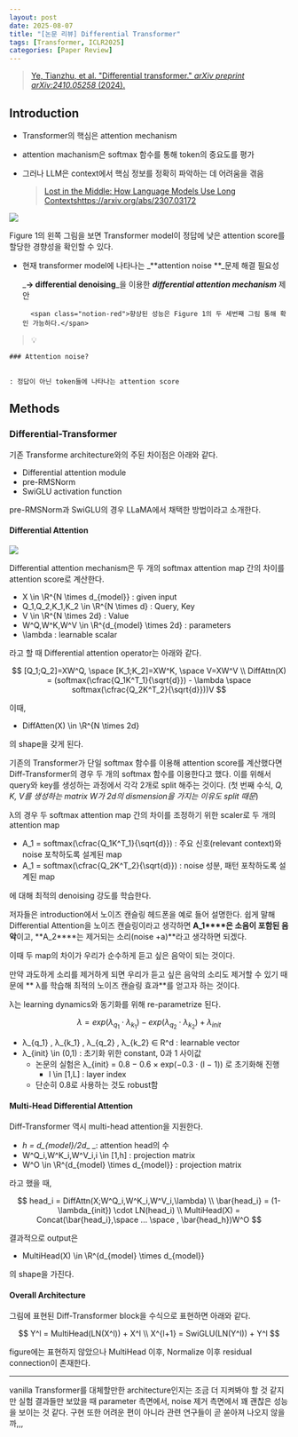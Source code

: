 ```yaml
---
layout: post
date: 2025-08-07
title: "[논문 리뷰] Differential Transformer"
tags: [Transformer, ICLR2025]
categories: [Paper Review]
---
```


> [Ye, Tianzhu, et al. "Differential transformer." ](https://arxiv.org/abs/2410.05258)[_arXiv preprint arXiv:2410.05258_](https://arxiv.org/abs/2410.05258)[ (2024).](https://arxiv.org/abs/2410.05258)



## Introduction

- Transformer의 핵심은 attention mechanism
- attention machanism은 softmax 함수를 통해 token의 중요도를 평가
- 그러나 LLM은 context에서 핵심 정보를 정확히 파악하는 데 어려움을 겪음

	> [Lost in the Middle: How Language Models Use Long Contextshttps://arxiv.org/abs/2307.03172](https://arxiv.org/abs/2307.03172)


![](https://prod-files-secure.s3.us-west-2.amazonaws.com/542b861c-36a8-4051-84e5-8804b6728dba/9083ea56-691a-4752-ae26-47f403431ac8/image.png?X-Amz-Algorithm=AWS4-HMAC-SHA256&X-Amz-Content-Sha256=UNSIGNED-PAYLOAD&X-Amz-Credential=ASIAZI2LB466STQ7XH6H%2F20250902%2Fus-west-2%2Fs3%2Faws4_request&X-Amz-Date=20250902T033143Z&X-Amz-Expires=3600&X-Amz-Security-Token=IQoJb3JpZ2luX2VjELv%2F%2F%2F%2F%2F%2F%2F%2F%2F%2FwEaCXVzLXdlc3QtMiJGMEQCIByJNStsZT7QHzpCEWTUEJZ%2FqW758vAk65GyLCduxIxRAiAJOVLmQG1PimZvl9gyDuqSb%2FW7Ec901uk%2BTeSckdPkoir%2FAwgkEAAaDDYzNzQyMzE4MzgwNSIMRvrrDvezrtnbbg0uKtwDAPYBLFHud3jH2jB6m6UxzEMJkVNsGVzTr%2F8WsqbgxTnCmVZQ%2Fy%2BtklgOFammHq3e2azP6UC4SJTU2lf%2FDhWeV4GAdDabrGgZ34zcfCP4TAJAi%2FyyqqqCG%2BnCrpB80ZcuTgKZOVHp9bdBIO7PYw4zEhaALLsiXEERU989GIgT2UDM4BBl8KdTWq3BtSoikJJN6lqoP3qdN7690%2BG716ux9gdmtsRfYsLJ%2BVXZ0EYj5r2j8H3EsaB%2FgjHGT%2BxankWUkPjQh5wTEM3XwZ6QFv9FyW3OUh0UdTdUU7vWWpj2fhtsJmFyCflI02IZExndRiO3Kmg7xd7VWZIWzRgwI%2FjdQFSKqmdov9Qrywm%2Fvs%2FC92E%2Bx%2BYGCDhc9D1Kq90Xqgc1k7k0hsXe830xFINp5wZDH1OZ6S43s2mHfAHevTKX9OtXCjth%2Blmz6EjgMnYwpYcTipYQbyMzDN4b1SL83r9cozuJyzYUEHoZxoMSnx2%2FkBdUAdF2tT8M%2BxJFqGZctW3PzF7rxBo%2FvgG3paqYIZz%2FbF2jSGtXjoy4fK6EF0jJ0W2X%2BJNAuJsR5%2FcS03G0g4%2FcMg2WmtNjgKMwi6nFwNn%2BMuX%2B6p%2Bf9gPAYzjYL%2BsiqbgZjH17Ak%2BiWoT0voQwiLvZxQY6pgE3N919gedHgeSZfNhITePddWngx4T2g3MsFW7ln16AQ0VTtOioJozaamEAlmQZG2sQJ7JpoSUIuUzSwJDezQ2SzcR7ZI1lOQlZea%2F%2FYeKotbiEIfbXiHNtS4GEeBIZrmmKG6evZmmTWqgipFBsg7bU8qZr66JrBuBmOdGvh7mzblluRPR90N%2B4oZw9Ft92QaSc89auS0k4BqWNq2rfH1aaNEbs0nqg&X-Amz-Signature=4a80e7a859ae974a4388253819d4ed7ae17a144741f210e6ccb3c83a5e80e28f&X-Amz-SignedHeaders=host&x-amz-checksum-mode=ENABLED&x-id=GetObject)


Figure 1의 왼쪽 그림을 보면 Transformer model이 정답에 낮은 attention score를 할당한 경향성을 확인할 수 있다.

- 현재 transformer model에 나타나는 _**attention noise **_문제 해결 필요성

	_**→ differential denoising**_을 이용한 _**differential attention mechanism**_ 제안


		<span class="notion-red">향상된 성능은 Figure 1의 두 세번째 그림 통해 확인 가능하다.</span>


> 💡 


	### Attention noise?


	: 정답이 아닌 token들에 나타나는 attention score



## Methods



### Differential-Transformer


기존 Transforme architecture와의 주된 차이점은 아래와 같다.

- Differential attention module
- pre-RMSNorm
- SwiGLU activation function

pre-RMSNorm과 SwiGLU의 경우 LLaMA에서 채택한 방법이라고 소개한다.



#### Differential Attention


![](https://prod-files-secure.s3.us-west-2.amazonaws.com/542b861c-36a8-4051-84e5-8804b6728dba/116d70b2-1963-4810-9167-f4c7d8a06e8f/image.png?X-Amz-Algorithm=AWS4-HMAC-SHA256&X-Amz-Content-Sha256=UNSIGNED-PAYLOAD&X-Amz-Credential=ASIAZI2LB466STQ7XH6H%2F20250902%2Fus-west-2%2Fs3%2Faws4_request&X-Amz-Date=20250902T033143Z&X-Amz-Expires=3600&X-Amz-Security-Token=IQoJb3JpZ2luX2VjELv%2F%2F%2F%2F%2F%2F%2F%2F%2F%2FwEaCXVzLXdlc3QtMiJGMEQCIByJNStsZT7QHzpCEWTUEJZ%2FqW758vAk65GyLCduxIxRAiAJOVLmQG1PimZvl9gyDuqSb%2FW7Ec901uk%2BTeSckdPkoir%2FAwgkEAAaDDYzNzQyMzE4MzgwNSIMRvrrDvezrtnbbg0uKtwDAPYBLFHud3jH2jB6m6UxzEMJkVNsGVzTr%2F8WsqbgxTnCmVZQ%2Fy%2BtklgOFammHq3e2azP6UC4SJTU2lf%2FDhWeV4GAdDabrGgZ34zcfCP4TAJAi%2FyyqqqCG%2BnCrpB80ZcuTgKZOVHp9bdBIO7PYw4zEhaALLsiXEERU989GIgT2UDM4BBl8KdTWq3BtSoikJJN6lqoP3qdN7690%2BG716ux9gdmtsRfYsLJ%2BVXZ0EYj5r2j8H3EsaB%2FgjHGT%2BxankWUkPjQh5wTEM3XwZ6QFv9FyW3OUh0UdTdUU7vWWpj2fhtsJmFyCflI02IZExndRiO3Kmg7xd7VWZIWzRgwI%2FjdQFSKqmdov9Qrywm%2Fvs%2FC92E%2Bx%2BYGCDhc9D1Kq90Xqgc1k7k0hsXe830xFINp5wZDH1OZ6S43s2mHfAHevTKX9OtXCjth%2Blmz6EjgMnYwpYcTipYQbyMzDN4b1SL83r9cozuJyzYUEHoZxoMSnx2%2FkBdUAdF2tT8M%2BxJFqGZctW3PzF7rxBo%2FvgG3paqYIZz%2FbF2jSGtXjoy4fK6EF0jJ0W2X%2BJNAuJsR5%2FcS03G0g4%2FcMg2WmtNjgKMwi6nFwNn%2BMuX%2B6p%2Bf9gPAYzjYL%2BsiqbgZjH17Ak%2BiWoT0voQwiLvZxQY6pgE3N919gedHgeSZfNhITePddWngx4T2g3MsFW7ln16AQ0VTtOioJozaamEAlmQZG2sQJ7JpoSUIuUzSwJDezQ2SzcR7ZI1lOQlZea%2F%2FYeKotbiEIfbXiHNtS4GEeBIZrmmKG6evZmmTWqgipFBsg7bU8qZr66JrBuBmOdGvh7mzblluRPR90N%2B4oZw9Ft92QaSc89auS0k4BqWNq2rfH1aaNEbs0nqg&X-Amz-Signature=9a9a8ae601033581dcdd44e5d76192d325798762ed9885e119ef070a23dedad0&X-Amz-SignedHeaders=host&x-amz-checksum-mode=ENABLED&x-id=GetObject)


Differential attention mechanism은 두 개의 softmax attention map 간의 차이를 attention score로 계산한다.

- X \in \R^{N \times d\_{model}} : given input
- Q\_1,Q\_2,K\_1,K\_2 \in \R^{N \times d} : Query, Key
- V \in \R^{N \times 2d} : Value
- W^Q,W^K,W^V \in \R^{d\_{model} \times 2d} : parameters
- \lambda : learnable scalar

라고 할 때 Differential attention operator는 아래와 같다.


$$
[Q_1;Q_2]=XW^Q, \space [K_1;K_2]=XW^K, \space V=XW^V \\
DiffAttn(X) = (softmax(\cfrac{Q_1K^T_1}{\sqrt{d}}) - \lambda \space softmax(\cfrac{Q_2K^T_2}{\sqrt{d}}))V
$$


이때,

- DiffAtten(X) \in \R^{N \times 2d}

의 shape을 갖게 된다.


기존의 Transformer가 단일 softmax 함수를 이용해 attention score를 계산했다면 Diff-Transformer의 경우 두 개의 softmax 함수를 이용한다고 했다. 이를 위해서 query와 key를 생성하는 과정에서 각각 2개로 split 해주는 것이다. <span class="notion-red">(첫 번째 수식, </span><span class="notion-red">_Q, K, V를 생성하는 matrix W가 2d의 dismension을 가지는 이유도 split 때문_</span><span class="notion-red">)</span>


 λ의 경우 두 softmax attention map 간의 차이를 조정하기 위한 scaler로 두 개의 attention map

- A\_1 = softmax(\cfrac{Q\_1K^T\_1}{\sqrt{d}}) : 주요 신호(relevant context)와 noise 포착하도록 설계된 map
- A\_1 = softmax(\cfrac{Q\_2K^T\_2}{\sqrt{d}}) : noise 성분, 패턴 포착하도록 설계된 map 

에 대해 최적의 denoising 강도를 학습한다.


저자들은 introduction에서 노이즈 캔슬링 헤드폰을 예로 들어 설명한다. 쉽게 말해 Differential Attention을 노이즈 캔슬링이라고 생각하면 **A\_1****은 소음이 포함된 음악**이고, **A\_2****는 제거되는 소리(noise +a)**라고 생각하면 되겠다. 


이때 두 map의 차이가 우리가 순수하게 듣고 싶은 음악이 되는 것이다. 


만약 과도하게 소리를 제거하게 되면 우리가 듣고 싶은 음악의 소리도 제거할 수 있기 때문에 ** λ를 학습해 최적의 노이즈 캔슬링 효과**를 얻고자 하는 것이다.


λ는 learning dynamics와 동기화를 위해 re-parametrize 된다.


$$
\lambda = exp(\lambda_{q_1} \cdot \lambda_{k_1}) - exp(\lambda_{q_2} \cdot \lambda_{k_2}) + \lambda_{init}
$$

- λ\_{q\_1} , λ\_{k\_1} , λ\_{q\_2} , λ\_{k\_2} ∈ R^d : learnable vector
- λ\_{init} \in (0,1) : 초기화 위한 constant, 0과 1 사이값
	- 논문의 실험은 λ\_{init} = 0.8 − 0.6 × exp(−0.3 · (l − 1)) 로 초기화해 진행
		- l \in [1,L] : layer index
	- 단순히 0.8로 사용하는 것도 robust함


#### **Multi-Head Differential Attention**


Diff-Transformer 역시 multi-head attention을 지원한다.

- _h = d\_{model}/2d__ _: attention head의 수
- W^Q\_i,W^K\_i,W^V\_i,i \in [1,h] : projection matrix
- W^O \in \R^{d\_{model} \times d\_{model}} : projection matrix

라고 했을 때,


$$
head_i = DiffAttn(X;W^Q_i,W^K_i,W^V_i,\lambda) \\
\bar{head_i} = (1-\lambda_{init}) \cdot LN(head_i) \\
MultiHead(X) = Concat(\bar{head_i},\space ... \space , \bar{head_h})W^O
$$


결과적으로 output은

- MultiHead(X) \in \R^{d\_{model} \times d\_{model}}

의 shape을 가진다.



#### Overall Architecture


그림에 표현된 Diff-Transformer block을 수식으로 표현하면 아래와 같다.


$$
Y^l = MultiHead(LN(X^l)) + X^l \\
X^{l+1} = SwiGLU(LN(Y^l)) + Y^l
$$


figure에는 표현하지 않았으나 MultiHead 이후, Normalize 이후 residual connection이 존재한다.


---


vanilla Transformer를 대체할만한 architecture인지는 조금 더 지켜봐야 할 것 같지만 실험 결과들만 보았을 때 parameter 측면에서, noise 제거 측면에서 꽤 괜찮은 성능을 보이는 것 같다. 구현 또한 어려운 편이 아니라 관련 연구들이 곧 쏟아져 나오지 않을까,,,

